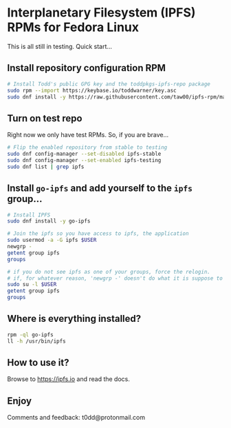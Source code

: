 # Interplanetary Filesystem (IPFS) RPMs for Fedora Linux

This is all still in testing. Quick start...

## Install repository configuration RPM
```sh
# Install Todd's public GPG key and the toddpkgs-ipfs-repo package
sudo rpm --import https://keybase.io/toddwarner/key.asc
sudo dnf install -y https://raw.githubusercontent.com/taw00/ipfs-rpm/master/toddpkgs-ipfs-repo.noarch.rpm
```

## Turn on test repo

Right now we only have test RPMs. So, if you are brave...
```sh
# Flip the enabled repository from stable to testing
sudo dnf config-manager --set-disabled ipfs-stable
sudo dnf config-manager --set-enabled ipfs-testing
sudo dnf list | grep ipfs
```

## Install `go-ipfs` and add yourself to the `ipfs` group...

```sh
# Install IPFS
sudo dnf install -y go-ipfs
```
```sh
# Join the ipfs so you have access to ipfs, the application
sudo usermod -a -G ipfs $USER
newgrp -
getent group ipfs
groups

# if you do not see ipfs as one of your groups, force the relogin.
# if, for whatever reason, 'newgrp -' doesn't do what it is suppose to do
sudo su -l $USER
getent group ipfs
groups
```

## Where is everything installed?
```sh
rpm -ql go-ipfs
ll -h /usr/bin/ipfs
```

## How to use it?

Browse to <https://ipfs.io> and read the docs.

## Enjoy

Comments and feedback: t0dd\@protonmail\.com
